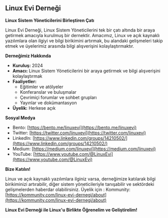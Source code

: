 ## Linux Evi Derneği

**Linux Sistem Yöneticilerini Birleştiren Çatı**

Linux Evi Derneği, Linux Sistem Yöneticilerini tek bir çatı altında bir araya getirmek amacıyla kurulmuş bir dernektir. Amacımız, Linux ve açık kaynaklı yazılımlara olan ilgiyi ve bilgi birikimini artırmak, bu alandaki gelişmeleri takip etmek ve üyelerimiz arasında bilgi alışverişini kolaylaştırmaktır.

**Derneğimiz Hakkında**

* **Kuruluş:** 2024
* **Amacı:** Linux Sistem Yöneticilerini bir araya getirmek ve bilgi alışverişini kolaylaştırmak
* **Faaliyetler:**
    * Eğitimler ve atölyeler
    * Konferanslar ve buluşmalar
    * Çevrimiçi forumlar ve sohbet grupları
    * Yayınlar ve dokümantasyon
* **Üyelik:** Herkese açık

**Sosyal Medya**

* Bento: [https://bento.me/linuxevi](https://bento.me/linuxevi)
* Twitter: [https://twitter.com/linuxevi](https://twitter.com/linuxevi)
* LinkedIn: [https://www.linkedin.com/groups/14210502/](https://www.linkedin.com/groups/14210502/)
* Medium: [https://medium.com/linuxevi](https://medium.com/linuxevi)
* YouTube: [https://www.youtube.com/@LinuxEvi](https://www.youtube.com/@LinuxEvi)

**Bize Katılın!**

Linux ve açık kaynaklı yazılımlara ilginiz varsa, derneğimize katılarak bilgi birikiminizi artırabilir, diğer sistem yöneticileriyle tanışabilir ve sektördeki gelişmelerden haberdar olabilirsiniz. Üyelik için : Kommunity: [https://kommunity.com/linux-evi-dernegi/about](https://kommunity.com/linux-evi-dernegi/about)

**Linux Evi Derneği ile Linux'u Birlikte Öğrenelim ve Geliştirelim!**
